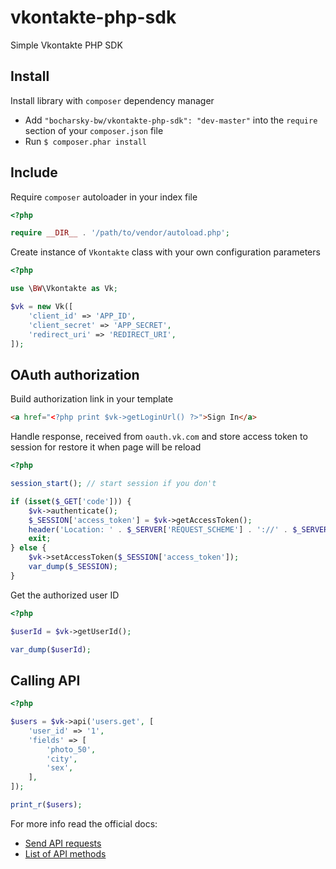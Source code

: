 vkontakte-php-sdk
=================

Simple Vkontakte PHP SDK

Install
-------

Install library with `composer` dependency manager

- Add `"bocharsky-bw/vkontakte-php-sdk": "dev-master"` into the `require` section of your `composer.json` file
- Run `$ composer.phar install`

Include
-------

Require `composer` autoloader in your index file

```php
<?php

require __DIR__ . '/path/to/vendor/autoload.php';
```

Create instance of `Vkontakte` class with your own configuration parameters

```php
<?php

use \BW\Vkontakte as Vk;

$vk = new Vk([
    'client_id' => 'APP_ID',
    'client_secret' => 'APP_SECRET',
    'redirect_uri' => 'REDIRECT_URI',
]);
```

OAuth authorization
-------------------

Build authorization link in your template

```html
<a href="<?php print $vk->getLoginUrl() ?>">Sign In</a>
```

Handle response, received from `oauth.vk.com` and store access token to session
for restore it when page will be reload

```php
<?php

session_start(); // start session if you don't

if (isset($_GET['code'])) {
    $vk->authenticate();
    $_SESSION['access_token'] = $vk->getAccessToken();
    header('Location: ' . $_SERVER['REQUEST_SCHEME'] . '://' . $_SERVER['HTTP_HOST'] . $_SERVER['PHP_SELF']);
    exit;
} else {
    $vk->setAccessToken($_SESSION['access_token']);
    var_dump($_SESSION);
}
```

Get the authorized user ID

```php
<?php

$userId = $vk->getUserId();

var_dump($userId);
```

Calling API
-----------

```php
<?php

$users = $vk->api('users.get', [
    'user_id' => '1',
    'fields' => [
        'photo_50',
        'city',
        'sex',
    ],
]);

print_r($users);
```

For more info read the official docs:
- [Send API requests](https://vk.com/dev/api_requests)
- [List of API methods](https://vk.com/dev/methods)
